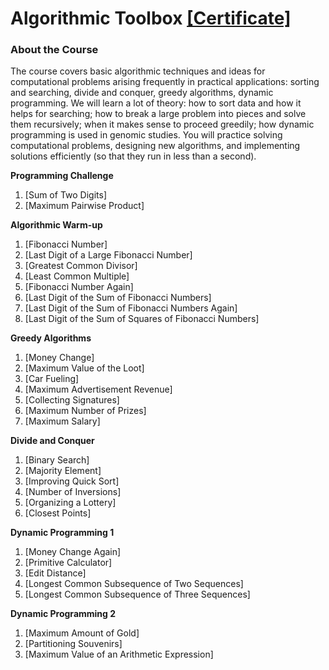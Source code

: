 # Algorithmic Toolbox [[Certificate]](https://www.coursera.org/account/accomplishments/certificate/EKCH5WXEZJZJ)
### About the Course
The course covers basic algorithmic techniques and ideas for computational problems arising frequently in practical applications: sorting and searching, divide and conquer, greedy algorithms, dynamic programming. We will learn a lot of theory: how to sort data and how it helps for searching; how to break a large problem into pieces and solve them recursively; when it makes sense to proceed greedily; how dynamic programming is used in genomic studies. You will practice solving computational problems, designing new algorithms, and implementing solutions efficiently (so that they run in less than a second).

**Programming Challenge**
  1. [Sum of Two Digits]
  2. [Maximum Pairwise Product]
 
**Algorithmic Warm-up**
  1. [Fibonacci Number]
  2. [Last Digit of a Large Fibonacci Number]
  3. [Greatest Common Divisor]
  4. [Least Common Multiple]
  5. [Fibonacci Number Again]
  6. [Last Digit of the Sum of Fibonacci Numbers]
  7. [Last Digit of the Sum of Fibonacci Numbers Again]
  8. [Last Digit of the Sum of Squares of Fibonacci Numbers]

**Greedy Algorithms**
  1. [Money Change]
  2. [Maximum Value of the Loot]
  3. [Car Fueling]
  4. [Maximum Advertisement Revenue]
  5. [Collecting Signatures]
  6. [Maximum Number of Prizes]
  7. [Maximum Salary]

**Divide and Conquer**
  1. [Binary Search]
  2. [Majority Element]
  3. [Improving Quick Sort]
  4. [Number of Inversions]
  5. [Organizing a Lottery]
  6. [Closest Points]

**Dynamic Programming 1**
  1. [Money Change Again]
  2. [Primitive Calculator]
  3. [Edit Distance]
  4. [Longest Common Subsequence of Two Sequences]
  5. [Longest Common Subsequence of Three Sequences]

**Dynamic Programming 2**
  1. [Maximum Amount of Gold]
  2. [Partitioning Souvenirs]
  3. [Maximum Value of an Arithmetic Expression]
